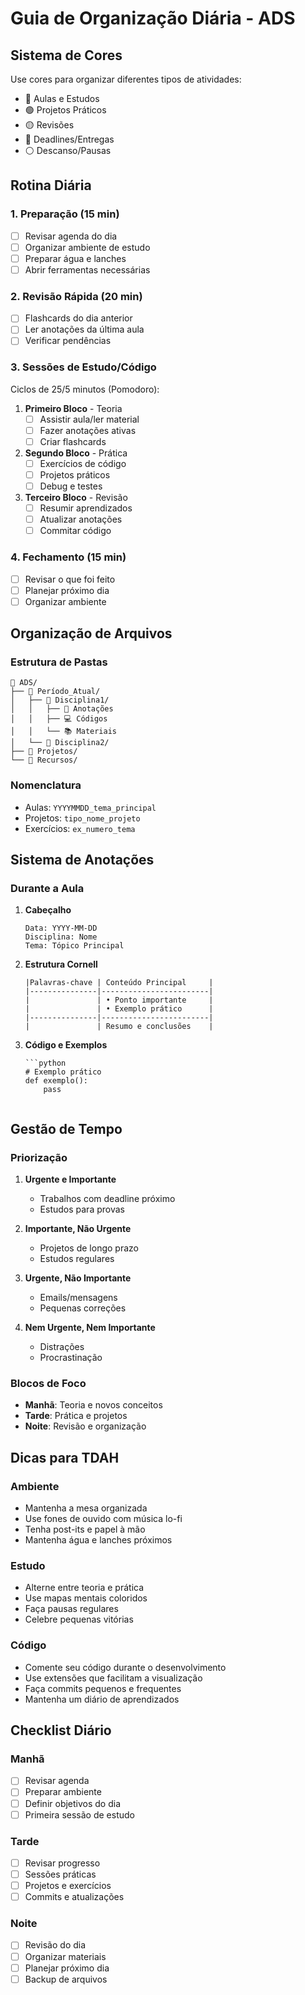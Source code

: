 # Guia de Organização Diária - ADS

## Sistema de Cores
Use cores para organizar diferentes tipos de atividades:
- 🔵 Aulas e Estudos
- 🟢 Projetos Práticos
- 🟡 Revisões
- 🔴 Deadlines/Entregas
- ⚪ Descanso/Pausas

## Rotina Diária

### 1. Preparação (15 min)
- [ ] Revisar agenda do dia
- [ ] Organizar ambiente de estudo
- [ ] Preparar água e lanches
- [ ] Abrir ferramentas necessárias

### 2. Revisão Rápida (20 min)
- [ ] Flashcards do dia anterior
- [ ] Ler anotações da última aula
- [ ] Verificar pendências

### 3. Sessões de Estudo/Código
Ciclos de 25/5 minutos (Pomodoro):
1. **Primeiro Bloco** - Teoria
   - [ ] Assistir aula/ler material
   - [ ] Fazer anotações ativas
   - [ ] Criar flashcards

2. **Segundo Bloco** - Prática
   - [ ] Exercícios de código
   - [ ] Projetos práticos
   - [ ] Debug e testes

3. **Terceiro Bloco** - Revisão
   - [ ] Resumir aprendizados
   - [ ] Atualizar anotações
   - [ ] Commitar código

### 4. Fechamento (15 min)
- [ ] Revisar o que foi feito
- [ ] Planejar próximo dia
- [ ] Organizar ambiente

## Organização de Arquivos

### Estrutura de Pastas
```
📂 ADS/
├── 📁 Período_Atual/
│   ├── 📁 Disciplina1/
│   │   ├── 📝 Anotações
│   │   ├── 💻 Códigos
│   │   └── 📚 Materiais
│   └── 📁 Disciplina2/
├── 📁 Projetos/
└── 📁 Recursos/
```

### Nomenclatura
- Aulas: `YYYYMMDD_tema_principal`
- Projetos: `tipo_nome_projeto`
- Exercícios: `ex_numero_tema`

## Sistema de Anotações

### Durante a Aula
1. **Cabeçalho**
   ```
   Data: YYYY-MM-DD
   Disciplina: Nome
   Tema: Tópico Principal
   ```

2. **Estrutura Cornell**
   ```
   |Palavras-chave | Conteúdo Principal     |
   |---------------|------------------------|
   |               | • Ponto importante     |
   |               | • Exemplo prático      |
   |---------------|------------------------|
   |               | Resumo e conclusões    |
   ```

3. **Código e Exemplos**
   ```
   ```python
   # Exemplo prático
   def exemplo():
       pass
   ```
   ```

## Gestão de Tempo

### Priorização
1. **Urgente e Importante**
   - Trabalhos com deadline próximo
   - Estudos para provas

2. **Importante, Não Urgente**
   - Projetos de longo prazo
   - Estudos regulares

3. **Urgente, Não Importante**
   - Emails/mensagens
   - Pequenas correções

4. **Nem Urgente, Nem Importante**
   - Distrações
   - Procrastinação

### Blocos de Foco
- **Manhã**: Teoria e novos conceitos
- **Tarde**: Prática e projetos
- **Noite**: Revisão e organização

## Dicas para TDAH

### Ambiente
- Mantenha a mesa organizada
- Use fones de ouvido com música lo-fi
- Tenha post-its e papel à mão
- Mantenha água e lanches próximos

### Estudo
- Alterne entre teoria e prática
- Use mapas mentais coloridos
- Faça pausas regulares
- Celebre pequenas vitórias

### Código
- Comente seu código durante o desenvolvimento
- Use extensões que facilitam a visualização
- Faça commits pequenos e frequentes
- Mantenha um diário de aprendizados

## Checklist Diário

### Manhã
- [ ] Revisar agenda
- [ ] Preparar ambiente
- [ ] Definir objetivos do dia
- [ ] Primeira sessão de estudo

### Tarde
- [ ] Revisar progresso
- [ ] Sessões práticas
- [ ] Projetos e exercícios
- [ ] Commits e atualizações

### Noite
- [ ] Revisão do dia
- [ ] Organizar materiais
- [ ] Planejar próximo dia
- [ ] Backup de arquivos 